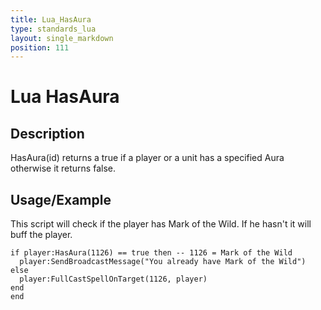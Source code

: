 ```yaml
---
title: Lua_HasAura
type: standards_lua
layout: single_markdown
position: 111
---
```


# Lua HasAura

## Description

HasAura(id) returns a true if a player or a unit has a specified Aura otherwise it returns false.

## Usage/Example

This script will check if the player has Mark of the Wild. If he hasn't it will buff the player.

```
if player:HasAura(1126) == true then -- 1126 = Mark of the Wild
  player:SendBroadcastMessage("You already have Mark of the Wild")
else
  player:FullCastSpellOnTarget(1126, player)
end
end
```

